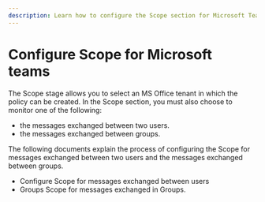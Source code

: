 ```yaml
---
description: Learn how to configure the Scope section for Microsoft Teams.
---
```


# Configure Scope for Microsoft teams

The Scope stage allows you to select an MS Office tenant in which the policy can be created. In the Scope section, you must also choose to monitor one of the following:

* the messages exchanged between two users.
* the messages exchanged between groups.&#x20;

The following documents explain the process of configuring the Scope for messages exchanged between two users and the messages exchanged between groups.&#x20;

* Configure Scope for messages exchanged between users&#x20;
* Groups Scope for messages exchanged in Groups.
